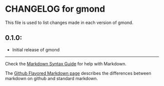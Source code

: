 # CHANGELOG for gmond

This file is used to list changes made in each version of gmond.

## 0.1.0:

* Initial release of gmond

- - - 
Check the [Markdown Syntax Guide](http://daringfireball.net/projects/markdown/syntax) for help with Markdown.

The [Github Flavored Markdown page](http://github.github.com/github-flavored-markdown/) describes the differences between markdown on github and standard markdown.
